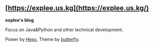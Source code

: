 ## [https://explee.us.kg](https://explee.us.kg/)

**explee's blog**

Focus on Java&Python and other technical development.

Power by [Hexo](https://hexo.io/), Theme by [butterfly](https://github.com/jerryc127/hexo-theme-butterfly).
